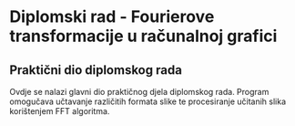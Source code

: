 # Diplomski rad - Fourierove transformacije u računalnoj grafici

## Praktični dio diplomskog rada

Ovdje se nalazi glavni dio praktičnog djela diplomskog rada. Program omogučava učtavanje različitih formata
slike te procesiranje učitanih slika korištenjem FFT algoritma.
